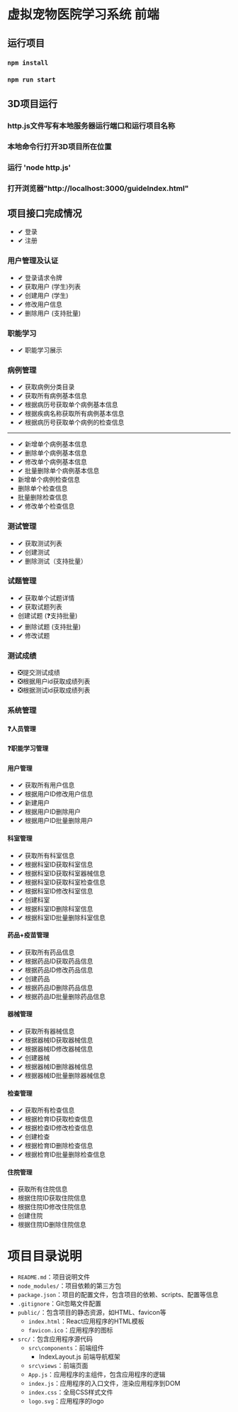 # 虚拟宠物医院学习系统 前端

## 运行项目

### `npm install`
### `npm run start`

## 3D项目运行
### http.js文件写有本地服务器运行端口和运行项目名称
### 本地命令行打开3D项目所在位置
### 运行 'node http.js'
### 打开浏览器"http://localhost:3000/guideIndex.html"

## 项目接口完成情况
* ✔ 登录
* ✔ 注册
### 用户管理及认证
* ✔ 登录请求令牌
* ✔ 获取用户 (学生)列表
* ✔ 创建用户 (学生)
* ✔ 修改用户信息
* ✔ 删除用户 (支持批量)

### 职能学习
* ✔ 职能学习展示
### 病例管理
* ✔ 获取病例分类目录
* ✔ 获取所有病例基本信息
* ✔ 根据病历号获取单个病例基本信息
* ✔ 根据疾病名称获取所有病例基本信息
* ✔ 根据病历号获取单个病例的检查信息
---
* ✔ 新增单个病例基本信息
* ✔ 删除单个病例基本信息
* ✔ 修改单个病例基本信息
* ✔ 批量删除单个病例基本信息
* 新增单个病例检查信息
* 删除单个检查信息
* 批量删除检查信息
* ✔ 修改单个检查信息
### 测试管理
* ✔ 获取测试列表
* ✔ 创建测试
* ✔ 删除测试（支持批量）
### 试题管理
* ✔ 获取单个试题详情
* ✔ 获取试题列表
* 创建试题 (❓支持批量)
* ✔ 删除试题 (支持批量)
* ✔ 修改试题
### 测试成绩
* ❎提交测试成绩
* ❎根据用户id获取成绩列表
* ❎根据测试id获取成绩列表
### 系统管理
#### ❓人员管理
#### ❓职能学习管理
#### 用户管理
* ✔ 获取所有用户信息
* ✔ 根据用户ID修改用户信息
* ✔ 新建用户
* ✔ 根据用户ID删除用户
* ✔ 根据用户ID批量删除用户
#### 科室管理
* ✔ 获取所有科室信息
* ✔ 根据科室ID获取科室信息
* ✔ 根据科室ID获取科室器械信息
* ✔ 根据科室ID获取科室检查信息
* ✔ 根据科室ID修改科室信息
* ✔ 创建科室
* ✔ 根据科室ID删除科室信息
* ✔ 根据科室ID批量删除科室信息
#### 药品+疫苗管理
* ✔ 获取所有药品信息
* ✔ 根据药品ID获取药品信息
* ✔ 根据药品ID修改药品信息
* ✔ 创建药品
* ✔ 根据药品ID删除药品信息
* ✔ 根据药品ID批量删除药品信息
#### 器械管理
* ✔ 获取所有器械信息
* ✔ 根据器械ID获取器械信息
* ✔ 根据器械ID修改器械信息
* ✔ 创建器械
* ✔ 根据器械ID删除器械信息
* ✔ 根据器械ID批量删除器械信息
#### 检查管理
* ✔ 获取所有检查信息
* ✔ 根据检育ID获取检查信息
* ✔ 根据检查ID修改检查信息
* ✔ 创建检查
* ✔ 根据检育ID删除检查信息
* ✔ 根据检育ID批量删除检查信息
#### 住院管理
* 获取所有住院信息
* 根据住院ID获取住院信息
* 根据住院ID修改住院信息
* 创建住院
* 根据住院ID删除住院信息




# 项目目录说明

* `README.md`：项目说明文件
* `node_modules/`：项目依赖的第三方包
* `package.json`：项目的配置文件，包含项目的依赖、scripts、配置等信息
* `.gitignore`：Git忽略文件配置
* `public/`：包含项目的静态资源，如HTML、favicon等
    * `index.html`：React应用程序的HTML模板
    * `favicon.ico`：应用程序的图标
* `src/`：包含应用程序源代码
    *  `src\components`：前端组件
        * IndexLayout.js 前端导航框架
    * `src\views`：前端页面
    * `App.js`：应用程序的主组件，包含应用程序的逻辑
    * `index.js`：应用程序的入口文件，渲染应用程序到DOM
    * `index.css`：全局CSS样式文件
    * `logo.svg`：应用程序的logo

